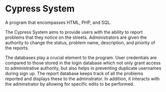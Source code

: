 # Cypress System

A program that encompasses HTML, PHP, and SQL.

The Cypress System aims to provide users with the ability to report problems that they notice on the streets. Administrators are given the authority to change the status, problem name, description, and priority of the reports.

The databases play a crucial element to the program. User credentials are compared to those stored in the login database which not only grant access to administrative authority, but also helps in preventing duplicate usernames during sign up. The report database keeps track of all the problems reported and displays these to the adminstrator. In addition, it interacts with the adminstrator by allowing for specific edits to be performed.
